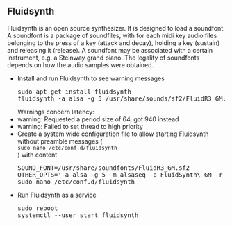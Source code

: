 <h2>Fluidsynth</h2>
Fluidsynth is an open source synthesizer. It is designed to load a soundfont. 
A soundfont is a package of soundfiles, with for each midi key audio files belonging to the press of a key (attack and decay), 
holding a key (sustain) and releasing it (release). 
A soundfont may be associated with a certain instrument, e.g. a Steinway grand piano. The legality of soundfonts depends on how the audio samples were obtained. 
<ul>
<li>Install and run Fluidsynth to see warning messages
<pre>
sudo apt-get install fluidsynth
fluidsynth -a alsa -g 5 /usr/share/sounds/sf2/FluidR3_GM.sf2
</pre>
Warnings concern latency:
<sl>
<li>warning: Requested a period size of 64, got 940 instead</li>
<li>warning: Failed to set thread to high priority</li>
</sl>
</li>
<li>Create a system wide configuration file to allow starting Fluidsynth without preamble messages (
<code>
sudo nano /etc/conf.d/fluidsynth
</code>) with content
<pre>
SOUND_FONT=/usr/share/soundfonts/FluidR3_GM.sf2
OTHER_OPTS='-a alsa -g 5 -m alsaseq -p FluidSynth\ GM -r 48000'
sudo nano /etc/conf.d/fluidsynth
</pre>
</li>
<li>Run Fluidsynth as a service
<pre>
sudo reboot
systemctl --user start fluidsynth
</pre>
</li>
</ul>
